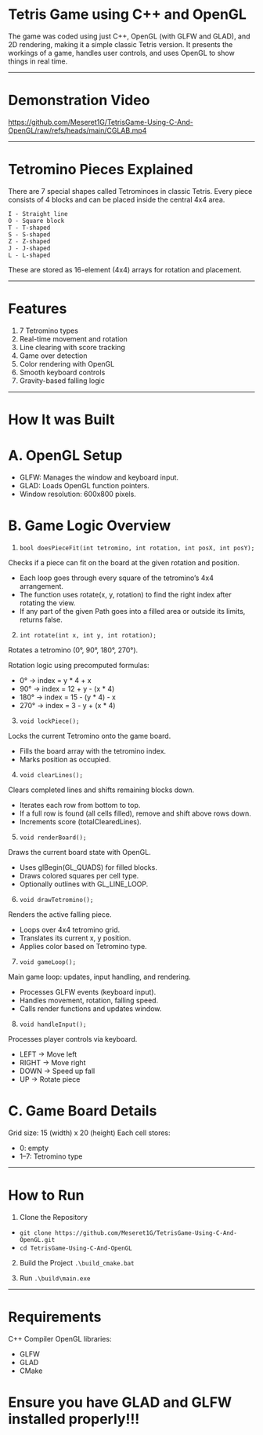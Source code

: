 Tetris Game using C++ and OpenGL
================================

The game was coded using just C++, OpenGL (with GLFW and GLAD), and 2D rendering, making it a simple classic Tetris version. It presents the workings of a game, handles user controls, and uses OpenGL to show things in real time.

----------------------------------------
Demonstration Video 
====
https://github.com/Meseret1G/TetrisGame-Using-C-And-OpenGL/raw/refs/heads/main/CGLAB.mp4

---------------------------------------
Tetromino Pieces Explained
==========================

There are 7 special shapes called Tetrominoes in classic Tetris. Every piece consists of 4 blocks and can be placed inside the central 4x4 area.


    I - Straight line
    O - Square block
    T - T-shaped
    S - S-shaped
    Z - Z-shaped
    J - J-shaped
    L - L-shaped

These are stored as 16-element (4x4) arrays for rotation and placement.

---------------------------------------------
Features
========

1. 7 Tetromino types
2. Real-time movement and rotation
3. Line clearing with score tracking
4. Game over detection
5. Color rendering with OpenGL
6. Smooth keyboard controls
7. Gravity-based falling logic

--------------------------------------------------
How It was Built
================


A. OpenGL Setup
===============
   - GLFW: Manages the window and keyboard input.
   - GLAD: Loads OpenGL function pointers.
   - Window resolution: 600x800 pixels.
     
B. Game Logic Overview
==================
   
1. `bool doesPieceFit(int tetromino, int rotation, int posX, int posY); `

Checks if a piece can fit on the board at the given rotation and position.

- Each loop goes through every square of the tetromino’s 4x4 arrangement.
- The function uses rotate(x, y, rotation) to find the right index after rotating the view.
- If any part of the given Path goes into a filled area or outside its limits, returns false.



2. `int rotate(int x, int y, int rotation);`

Rotates a tetromino (0°, 90°, 180°, 270°).

Rotation logic using precomputed formulas:
  - 0° → index = y * 4 + x
  - 90° → index = 12 + y - (x * 4)
  - 180° → index = 15 - (y * 4) - x
  - 270° → index = 3 - y + (x * 4)

3. `void lockPiece();`

Locks the current Tetromino onto the game board.
  - Fills the board array with the tetromino index.
  - Marks position as occupied.

4. `void clearLines();`

Clears completed lines and shifts remaining blocks down.
  - Iterates each row from bottom to top.
  - If a full row is found (all cells filled), remove and shift above rows down.
  - Increments score (totalClearedLines).

5. `void renderBoard();`
   
Draws the current board state with OpenGL.
  - Uses glBegin(GL_QUADS) for filled blocks.
  - Draws colored squares per cell type.
  - Optionally outlines with GL_LINE_LOOP.

6. `void drawTetromino();`

Renders the active falling piece.
  - Loops over 4x4 tetromino grid.
  - Translates its current x, y position.
  - Applies color based on Tetromino type.

7. `void gameLoop();`

Main game loop: updates, input handling, and rendering.
  - Processes GLFW events (keyboard input).
  - Handles movement, rotation, falling speed.
  - Calls render functions and updates window.

8. `void handleInput();`

Processes player controls via keyboard.
  - LEFT → Move left
  - RIGHT → Move right
  - DOWN → Speed up fall
  - UP → Rotate piece

C. Game Board Details
==========
Grid size: 15 (width) x 20 (height)
Each cell stores:
  - 0: empty
  - 1–7: Tetromino type
------------------------------

How to Run
==========

1. Clone the Repository
  - `git clone https://github.com/Meseret1G/TetrisGame-Using-C-And-OpenGL.git`
  - `cd TetrisGame-Using-C-And-OpenGL`

2. Build the Project
`.\build_cmake.bat`

3. Run 
`.\build\main.exe`

------------------------------------

Requirements
============
C++ Compiler
OpenGL libraries:
  - GLFW
  - GLAD
  - CMake
    
Ensure you have GLAD and GLFW installed properly!!!
==============
